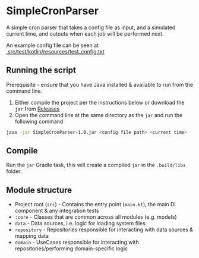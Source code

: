 # SimpleCronParser

A simple cron parser that takes a config file as input, and a simulated current time, and outputs when each job will be
performed next.

An example config file can be seen
at [.src/test/kotlin/resources/test_config.txt](https://github.com/MichaelM97/SimpleCronParser/blob/main/src/test/resources/test_config.txt)

## Running the script

Prerequisite - ensure that you have Java installed & available to run from the command line.

1. Either compile the project per the instructions below or download the `jar`
   from [Releases](https://github.com/MichaelM97/SimpleCronParser/releases)
2. Open the command line at the same directory as the `jar` and run the following command

```bash
java -jar SimpleCronParser-1.0.jar <config file path> <current time>
```

## Compile

Run the `jar` Gradle task, this will create a compiled `jar` in the `.build/libs` folder.

## Module structure

* Project root (`src`) - Contains the entry point (`main.kt`), the main DI component & any integration tests
* `:core` - Classes that are common across all modules (e.g. models)
* `data` - Data sources, i.e. logic for loading system files
* `repository` - Repositories responsible for interacting with data sources & mapping data
* `domain` - UseCases responsible for interacting with repositories/performing domain-specific logic
